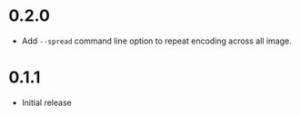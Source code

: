 # 0.2.0

- Add `--spread` command line option to repeat encoding across all image.

# 0.1.1

- Initial release
